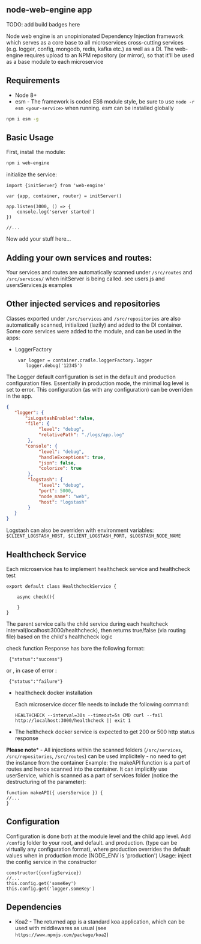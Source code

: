 ## node-web-engine app
TODO: add build badges here

Node web engine is an unopinionated Dependency Injection framework which serves as a core base to all microservices
cross-cutting services (e.g. logger, config, mongodb, redis, kafka etc.) as well as a DI.
The web-engine requires upload to an NPM repository (or mirror), so that it'll be used as a base module to each microservice

## Requirements

* Node 8+
* esm - The framework is coded ES6 module style, be sure to use `node -r esm <your-service>` when running. esm can be installed globally

```bash
npm i esm -g
```

## Basic Usage

First, install the module:
```bash
npm i web-engine
```

initialize the service:

```nodejs
import {initServer} from 'web-engine'

var {app, container, router} = initServer()

app.listen(3000, () => {
    console.log('server started')
}) 

//...
```
Now add your stuff here...


## Adding your own services and routes:

Your services and routes are automatically scanned under `/src/routes` and `/src/services/` when initServer is being called.
see users.js and usersServices.js examples 

## Other injected services and repositories

Classes exported under `/src/services` and `/src/repositories` are also automatically scanned, initialized (lazily) and added to the DI container.
Some core services were added to the module, and can be used in the apps:

* LoggerFactory

    ```nodejs
     var logger = container.cradle.loggerFactory.logger
        logger.debug('12345')
    ```
    
The Logger default configuration is set in the default and production configuration files. Essentially in production mode, the minimal log level is set to error. This configuration (as with any configuration) can be overriden in the app.

```json
{
   "logger": {
       "isLogstashEnabled":false,
       "file": {
            "level": "debug",
            "relativePath": "./logs/app.log"
        },
       "console": {
            "level": "debug",
            "handleExceptions": true,
            "json": false,
            "colorize": true
        },
        "logstash": {
            "level": "debug",
            "port": 5000,
            "node_name": "web",
            "host": "logstash"
        }
   }       
}
```

Logstash can also be overriden with environment variables:
```$CLIENT_LOGSTASH_HOST, $CLIENT_LOGSTASH_PORT, $LOGSTASH_NODE_NAME```


## Healthcheck Service
  
  Each microservice has to implement healthcheck service and healthcheck test
  ```
  export default class HealthcheckService {
      
      async check(){

      }
  }
  ```

The parent service calls the child service during each healtcheck interval(localhost:3000/healthcheck), then returns true/false (via routing file) based on the child's healthcheck logic
  

  check function Response has bare the following format: 

  ``` {"status":"success"}```
  
  or , in case of error : 

  ``` {"status":"failure"}```


  * healthcheck docker installation
    
    Each microservice docer file needs to include the following command:


    ``` HEALTHCHECK --interval=30s --timeout=5s CMD curl --fail http://localhost:3000/healthcheck || exit 1 ```

* The helthcheck docker service is expected to get 200 or 500 http status response 


**Please note*** - All injections within the scanned folders (`/src/services`, `/src/repositories`, `/src/routes`) can be used implicitely - no need to get the instance from the container
Example: the makeAPI function is a part of routes and hence scanned into the container. It can implicitly use userService, which is scanned as a part of services folder (notice the destructuring of the parameter): 

```nodejs
function makeAPI({ usersService }) {
//...
}
```


## Configuration

Configuration is done both at the module level and the child app level. 
Add `/config` folder to your root, and default.<type> and production.<type> (type can be virtually any configuration format), where production overrides the default values when in production mode (NODE_ENV is 'production')
Usage:
inject the config service in the constructor

```nodejs
constructor({configService})
//...
this.config.get('someKey')
this.config.get('logger.someKey')
```


## Dependencies

* Koa2 - The returned app is a standard koa application, which can be used with middlewares as usual (see `https://www.npmjs.com/package/koa2`)
